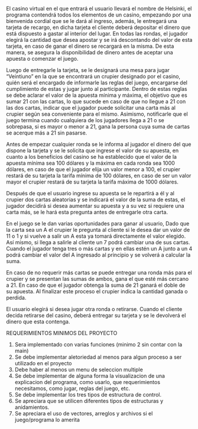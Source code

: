 El casino virtual en el que entrará el usuario llevará el nombre de Helsinki, el programa contendrá todos los elementos de un casino, empezando por una bienvenida cordial que se le dará al ingreso, además, le entregará una tarjeta de recargo, en dicha tarjeta el cliente deberá depositar el dinero que está dispuesto a gastar al interior del lugar. En todas las rondas, el jugador elegirá la cantidad que desea apostar y se irá descontando del valor de esta tarjeta, en caso de ganar el dinero se recargará en la misma. De esta manera, se asegura la disponibilidad de dinero antes de aceptar una apuesta o comenzar el juego.  

Luego de entregarle la tarjeta, se le designará una mesa para jugar “Veintiuno” en la que se encontrará un crupier designado por el casino, quién será el encargado de informarle las reglas del juego, encargarse del cumplimiento de estas y jugar junto al participante. Dentro de estas reglas se debe aclarar el valor de la apuesta mínima y máxima, el objetivo que es sumar 21 con las cartas, lo que sucede en caso de que no llegue a 21 con las dos cartas, indicar que el jugador puede solicitar una carta más al crupier según sea conveniente para el mismo. Asimismo, notificarle que el juego termina cuando cualquiera de los jugadores llega a 21 o se sobrepasa, si es mayor o menor a 21, gana la persona cuya suma de cartas se acerque más a 21 sin pasarse. 

Antes de empezar cualquier ronda se le informa al jugador el dinero del que dispone la tarjeta y se le solicita que ingrese el valor de su apuesta, en cuanto a los beneficios del casino se ha establecido que el valor de la apuesta mínima sea 100 dólares y la máxima en cada ronda sea 1000 dólares, en caso de que el jugador elija un valor menor  a 100, el crupier restará de su tarjeta la tarifa mínima de 100 dólares, en caso de ser un valor mayor el crupier restará de su tarjeta la tarifa máxima de 1000 dólares. 

Después de que el usuario ingrese su apuesta se le repartirá a él y al crupier dos cartas aleatorias y se indicará el valor de la suma de estas, el jugador decidirá si desea aumentar su apuesta y a su vez si requiere una carta más, se le hará esta pregunta antes de entregarle otra carta.

En el juego se le dan varias oportunidades para ganar al usuario, Dado que la carta sea un A el crupier le pregunta al cliente si le desea dar un valor de 11 o 1 y si vuelve a salir un A esta ya tomará directamente el valor elegido. Así mismo, si llega a salirle al cliente un 7 podrá cambiar una de sus cartas. Cuando el jugador tenga tres o más cartas y en ellas estén un A junto a un 4 podrá cambiar el valor del A ingresado al principio y se volverá a calcular la suma.  

En caso de no requerir más cartas se puede entregar una ronda más para el crupier y se presentan las sumas de ambos, gana el que esté más cercano a 21. En caso de que el jugador obtenga la suma de 21 ganará el doble de su apuesta. Al finalizar este proceso el crupier indica la cantidad ganada o perdida. 

El usuario elegirá si desea jugar otra ronda o retirarse. Cuando el cliente decida retirarse del casino, deberá entregar su tarjeta y se le devolverá el dinero que esta contenga.

REQUERIMIENTOS MINIMOS DEL PROYECTO

1. Sera implementado con varias funciones (minimo 2 sin contar con la main)
2. Se debe implementar aletoriedad al menos para algun proceso a ser utilizado en el proyecto
3. Debe haber al menos un menu de seleccion multiple
4. Se debe implementar de alguna forma la visualizacion de una explicacion del programa, como usarlo, que requerimientos necesitamos, como jugar, reglas del juego, etc.
5. Se debe implementar los tres tipos de estructura de control.
6. Se apreciara que se utilicen diferentes tipos de estructuras y anidamientos.
7. Se apreciara el uso de vectores, arreglos y archivos si el juego/programa lo amerita